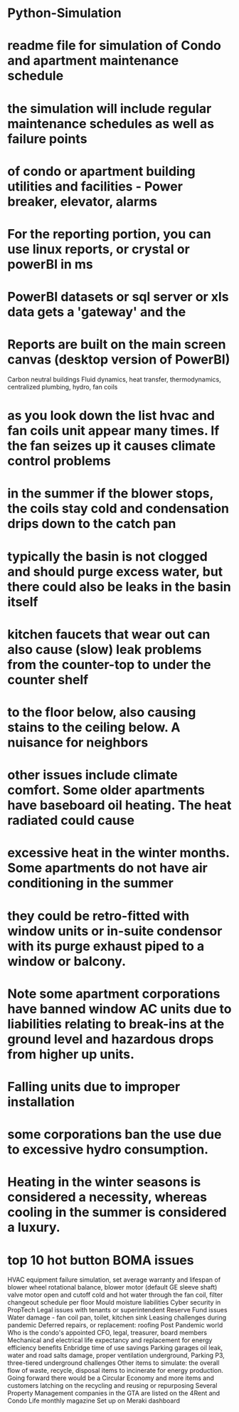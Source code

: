 # Python-Simulation
# readme file for simulation of Condo and apartment maintenance schedule
# the simulation will include regular maintenance schedules as well as failure points
# of condo or apartment building utilities and facilities - Power breaker, elevator, alarms
# For the reporting portion, you can use linux reports, or crystal or powerBI in ms
# PowerBI datasets or sql server or xls data gets a 'gateway' and the 
# Reports are built on the main screen canvas (desktop version of PowerBI) 
Carbon neutral buildings
Fluid dynamics, heat transfer, thermodynamics, centralized plumbing, hydro, fan coils
# as you look down the list hvac and fan coils unit appear many times.  If the fan seizes up it causes climate control problems
# in the summer if the blower stops, the coils stay cold and condensation drips down to the catch pan
# typically the basin is not clogged and should purge excess water, but there could also be leaks in the basin itself
# kitchen faucets that wear out can also cause (slow) leak problems from the counter-top to under the counter shelf
# to the floor below, also causing stains to the ceiling below.  A nuisance for neighbors
# other issues include climate comfort.  Some older apartments have baseboard oil heating.  The heat radiated could cause 
# excessive heat in the winter months.  Some apartments do not have air conditioning in the summer
# they could be retro-fitted with window units or in-suite condensor with its purge exhaust piped to a window or balcony.
# Note some apartment corporations have banned window AC units due to liabilities relating to break-ins at the ground level and hazardous drops from higher up units.
# Falling units due to improper installation
# some corporations ban the use due to excessive hydro consumption.  
# Heating in the winter seasons is considered a necessity, whereas cooling in the summer is considered a luxury.
# top 10 hot button BOMA issues
HVAC equipment failure simulation, set average warranty and lifespan of blower wheel rotational balance, blower motor (default GE sleeve shaft)
valve motor open and cutoff cold and hot water through the fan coil, filter changeout schedule per floor
Mould moisture liabilities
Cyber security in PropTech
Legal issues with tenants or superintendent
Reserve Fund issues
Water damage - fan coil pan, toilet, kitchen sink
Leasing challenges during pandemic
Deferred repairs, or replacement: roofing
Post Pandemic world
Who is the condo's appointed CFO, legal, treasurer, board members
Mechanical and electrical life expectancy and replacement for energy efficiency benefits
Enbridge time of use savings
Parking garages oil leak, water and road salts damage, proper ventilation underground, Parking P3, three-tiered underground challenges
Other items to simulate: the overall flow of waste, recycle, disposal items to incinerate for energy production.
Going forward there would be a Circular Economy and more items and customers latching on the recycling and reusing or repurposing
Several Property Management companies in the GTA are listed on the 4Rent and Condo Life monthly magazine
Set up on Meraki dashboard
